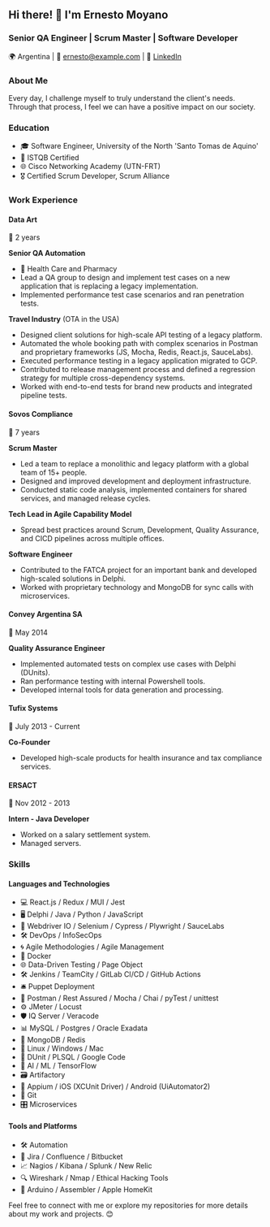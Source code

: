 ## Hi there! 👋 I'm Ernesto Moyano

### Senior QA Engineer | Scrum Master | Software Developer

🌍 Argentina | 📧 ernesto@example.com | 💼 [LinkedIn](https://www.linkedin.com/in/ernestomoyano)

### About Me

Every day, I challenge myself to truly understand the client's needs. Through that process, I feel we can have a positive impact on our society.

### Education

- 🎓 Software Engineer, University of the North 'Santo Tomas de Aquino'
- 📜 ISTQB Certified
- 🌐 Cisco Networking Academy (UTN-FRT)
- 🎖 Certified Scrum Developer, Scrum Alliance

### Work Experience

#### Data Art

📆 2 years

**Senior QA Automation**
- 🏥 Health Care and Pharmacy
- Lead a QA group to design and implement test cases on a new application that is replacing a legacy implementation.
- Implemented performance test case scenarios and ran penetration tests.

**Travel Industry** (OTA in the USA)
- Designed client solutions for high-scale API testing of a legacy platform.
- Automated the whole booking path with complex scenarios in Postman and proprietary frameworks (JS, Mocha, Redis, React.js, SauceLabs).
- Executed performance testing in a legacy application migrated to GCP.
- Contributed to release management process and defined a regression strategy for multiple cross-dependency systems.
- Worked with end-to-end tests for brand new products and integrated pipeline tests.

#### Sovos Compliance

📆 7 years

**Scrum Master**
- Led a team to replace a monolithic and legacy platform with a global team of 15+ people.
- Designed and improved development and deployment infrastructure.
- Conducted static code analysis, implemented containers for shared services, and managed release cycles.

**Tech Lead in Agile Capability Model**
- Spread best practices around Scrum, Development, Quality Assurance, and CICD pipelines across multiple offices.

**Software Engineer**
- Contributed to the FATCA project for an important bank and developed high-scaled solutions in Delphi.
- Worked with proprietary technology and MongoDB for sync calls with microservices.

#### Convey Argentina SA

📆 May 2014

**Quality Assurance Engineer**
- Implemented automated tests on complex use cases with Delphi (DUnits).
- Ran performance testing with internal Powershell tools.
- Developed internal tools for data generation and processing.

#### Tufix Systems

📆 July 2013 - Current

**Co-Founder**
- Developed high-scale products for health insurance and tax compliance services.

#### ERSACT

📆 Nov 2012 - 2013

**Intern - Java Developer**
- Worked on a salary settlement system.
- Managed servers.

### Skills

#### Languages and Technologies

- 💻 React.js / Redux / MUI / Jest
- 🖥️ Delphi / Java / Python / JavaScript
- 🚀 Webdriver IO / Selenium / Cypress / Plywright / SauceLabs
- 🛠️ DevOps / InfoSecOps
- 🌀 Agile Methodologies / Agile Management
- 🐳 Docker
- 🌐 Data-Driven Testing / Page Object
- 🛠 Jenkins / TeamCity / GitLab CI/CD / GitHub Actions
- 🛎 Puppet Deployment
- 📮 Postman / Rest Assured / Mocha / Chai / pyTest / unittest
- ⚙️ JMeter / Locust
- 🛡 IQ Server / Veracode
- 📊 MySQL / Postgres / Oracle Exadata
- 📡 MongoDB / Redis
- 🐧 Linux / Windows / Mac
- 🧪 DUnit / PLSQL / Google Code
- 🤖 AI / ML / TensorFlow
- 🗃 Artifactory
- 📱 Appium / iOS (XCUnit Driver) / Android (UiAutomator2)
- 🌲 Git
- 🎛 Microservices

#### Tools and Platforms

- 🛠 Automation
- 📌 Jira / Confluence / Bitbucket
- 📈 Nagios / Kibana / Splunk / New Relic
- 🔍 Wireshark / Nmap / Ethical Hacking Tools
- 📡 Arduino / Assembler / Apple HomeKit

Feel free to connect with me or explore my repositories for more details about my work and projects. 😊
